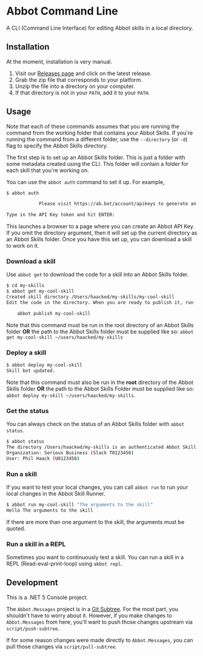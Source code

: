 # Abbot Command Line

A CLI (Command Line Interface) for editing Abbot skills in a local directory.

## Installation

At the moment, installation is very manual.

1. Visit our [Releases page](https://github.com/aseriousbiz/abbot-cli/releases) and click on the latest release.
2. Grab the zip file that corresponds to your platform.
3. Unzip the file into a directory on your computer.
4. If that directory is not in your `PATH`, add it to your `PATH`.

## Usage

Note that each of these commands assumes that you are running the command from the working folder that contains your Abbot Skills. If you're running the command from a different folder, use the `--directory` (or `-d`) flag to specify the Abbot Skills directory.

The first step is to set up an Abbot Skills folder. This is just a folder with some metadata created using the CLI. This folder will contain a folder for each skill that you're working on.

You can use the `abbot auth` command to set it up. For example,

```bash
$ abbot auth

            Please visit https://ab.bot/account/apikeys to generate an authentication token. I will attempt to open your browser for you.

Type in the API Key token and hit ENTER:
```

This launches a browser to a page where you can create an Abbot API Key. If you omit the directory argument, then it will set up the current directory as an Abbot Skills folder. Once you have this set up, you can download a skill to work on it.

### Download a skill

Use `abbot get` to download the code for a skill into an Abbot Skills folder.


```bash
$ cd my-skills
$ abbot get my-cool-skill
Created skill directory /Users/haacked/my-skills/my-cool-skill
Edit the code in the directory. When you are ready to publish it, run

    abbot publish my-cool-skill

```

Note that this command must be run in the root directory of an Abbot Skills folder __OR__ the path to the Abbot Skills folder must be supplied like so: `abbot get my-cool-skill ~/users/haacked/my-skills`

### Deploy a skill

```bash
$ abbot deploy my-cool-skill
Skill bot updated.
```

Note that this command must also be run in the __root__ directory of the Abbot Skills folder  __OR__ the path to the Abbot Skills Folder must be supplied like so: `abbot deploy my-skill ~/users/haacked/my-skills`.

### Get the status

You can always check on the status of an Abbot Skills folder with `abbot status`.

```bash
$ abbot status
The directory /Users/haacked/my-skills is an authenticated Abbot Skill Development environment.
Organization: Serious Business (Slack T0123456)
User: Phil Haack (U0123456)
```

### Run a skill

If you want to test your local changes, you can call `abbot run` to run your local changes in the Abbot Skill Runner.

```bash
$ abbot run my-cool-skill "The arguments to the skill"
Hello The arguments to the skill
```

If there are more than one argument to the skill, the arguments must be quoted.

### Run a skill in a REPL

Sometimes you want to continuously test a skill. You can run a skill in a REPL (Read-eval-print-loop) using `abbot repl`.

## Development

This is a .NET 5 Console project.

The `Abbot.Messages` project is in a [Git Subtree](https://www.atlassian.com/git/tutorials/git-subtree). For the most part, you shouldn't have to worry about it.
However, if you make changes to `Abbot.Messages` from here, you'll want to push those changes upstream via `script/push-subtree`.

If for some reason changes were made directly to `Abbot.Messages`, you can pull those changes via `script/pull-subtree`.

